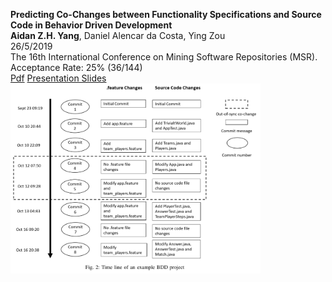 **Predicting Co-Changes between Functionality Specifications and Source Code in Behavior Driven Development**  
**Aidan Z.H. Yang**, Daniel Alencar da Costa, Ying Zou  
26/5/2019    
The 16th International Conference on Mining Software Repositories (MSR).   
Acceptance Rate: 25% (36/144)  
[Pdf](http://aidanby.github.io/files/msr2019.pdf)
[Presentation Slides](https://aidanby.github.io/files/MSR_pres.pdf)
<img src="_includes/msr2019_timeline.png" width="400" />
